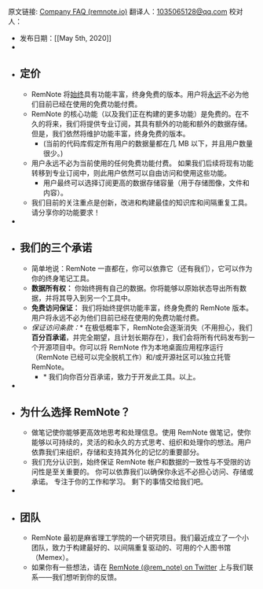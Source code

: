 原文链接: [Company FAQ (remnote.io)](https://www.remnote.io/p/help/document/zmuovsQqkdkRftLvD)
翻译人：1035065128@qq.com
校对人：

- 发布日期：[[May 5th, 2020]]
- 
- ## 定价
  - RemNote 将<u>始终</u>具有功能丰富，终身免费的版本。用户将<u>永远</u>不必为他们目前已经在使用的免费功能付费。
  - RemNote 的核心功能（以及我们正在构建的更多功能）是免费的。在不久的将来，我们将提供专业订阅，其具有额外的功能和额外的数据存储。
    但是，我们依然将维护功能丰富，终身免费的版本。
    - (当前的代码库假定所有用户的数据量都在几 MB 以下，并且用户数量很少。)
  - 用户永远不必为当前使用的任何免费功能付费。
    如果我们后续将现有功能转移到专业订阅中，则此用户依然可以自由访问和使用这些功能。
    - 用户最终可以选择订阅更高的数据存储容量（用于存储图像，文件和内容）。
  - 我们目前的关注重点是创新，改进和构建最佳的知识库和间隔重复工具。
    请分享你的功能要求！
-  
- ## 我们的三个承诺
  - 简单地说：RemNote 一直都在，你可以依靠它（还有我们），它可以作为你的终身笔记工具。
  - **数据所有权：** 你始终拥有自己的数据。你将能够以原始状态导出所有数据，并将其导入到另一个工具中。
  - **免费访问保证：** 我们将始终提供功能丰富，终身免费的 RemNote 版本。 用户将永远不必为他们目前已经在使用的免费功能付费。
  - **保证访问条款*：** 在极低概率下，RemNote会逐渐消失（不用担心，我们**百分百承诺**，并完全期望，且计划长期存在），我们会将所有代码发布到一个开源项目中。你可以将 RemNote 作为本地桌面应用程序运行（RemNote 已经可以完全脱机工作）和/或开源社区可以独立托管RemNote。
    - \* 我们向你百分百承诺，致力于开发此工具。以上。
-  
- ## 为什么选择 RemNote？
  - 做笔记使你能够更高效地思考和处理信息。使用 RemNote 做笔记，使你能够以可持续的，灵活的和永久的方式思考、组织和处理你的想法。用户依靠我们来组织，存储和支持其外化的记忆的重要部分。
  - 我们充分认识到，始终保证 RemNote 帐户和数据的一致性与不受限的访问性是至关重要的。
    你可以依靠我们以确保你永远不必担心访问、存储或承诺。
    专注于你的工作和学习。
    剩下的事情交给我们吧。
-  
- ## 团队
  - RemNote 最初是麻省理工学院的一个研究项目。我们最近成立了一个小团队，致力于构建最好的、以间隔重复驱动的、可用的个人图书馆（Memex）。
  - 如果你有一些想法，请在 [RemNote (@rem_note) on Twitter](https://twitter.com/rem_note) 上与我们联系——我们想听到你的反馈。